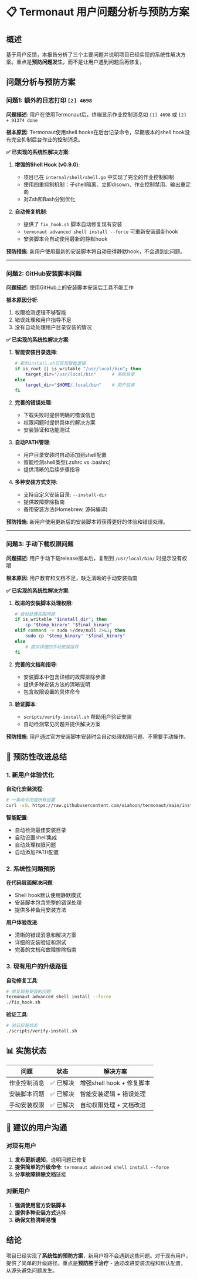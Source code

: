 # 📋 Termonaut 用户问题分析与预防方案

## 概述

基于用户反馈，本报告分析了三个主要问题并说明项目已经实现的系统性解决方案。重点是**预防问题发生**，而不是让用户遇到问题后再修复。

## 问题分析与预防方案

### 问题1: 额外的日志打印 `[2] 4698`

**问题描述**: 用户在使用Termonaut后，终端显示作业控制消息如 `[1] 4698` 或 `[2] + 91374 done`

**根本原因**: Termonaut使用shell hooks在后台记录命令，早期版本的shell hook没有完全抑制后台作业的控制消息。

**✅ 已实现的系统性解决方案**:

1. **增强的Shell Hook (v0.9.0)**:
   - 项目已在 `internal/shell/shell.go` 中实现了完全的作业控制抑制
   - 使用四重抑制机制：子shell隔离、立即disown、作业控制禁用、输出重定向
   - 对Zsh和Bash分别优化

2. **自动修复机制**:
   - 提供了 `fix_hook.sh` 脚本自动修复现有安装
   - `termonaut advanced shell install --force` 可重新安装最新hook
   - 安装脚本会自动使用最新的静默hook

**预防措施**: 新用户使用最新的安装脚本将自动获得静默hook，不会遇到此问题。

---

### 问题2: GitHub安装脚本问题

**问题描述**: 使用GitHub上的安装脚本安装后工具不能工作

**根本原因分析**:
1. 权限检测逻辑不够智能
2. 错误处理和用户指导不足
3. 没有自动处理用户目录安装的情况

**✅ 已实现的系统性解决方案**:

1. **智能安装目录选择**:
   ```bash
   # 新的install.sh已实现智能逻辑
   if is_root || is_writable "/usr/local/bin"; then
       target_dir="/usr/local/bin"      # 系统目录
   else
       target_dir="$HOME/.local/bin"    # 用户目录
   fi
   ```

2. **完善的错误处理**:
   - 下载失败时提供明确的错误信息
   - 权限问题时提供具体的解决方案
   - 安装验证和功能测试

3. **自动PATH管理**:
   - 用户目录安装时自动添加到shell配置
   - 智能检测shell类型(.zshrc vs .bashrc)
   - 提供清晰的后续步骤指导

4. **多种安装方式支持**:
   - 支持自定义安装目录: `--install-dir`
   - 提供故障排除指南
   - 备用安装方法(Homebrew, 源码编译)

**预防措施**: 新用户使用更新后的安装脚本将获得更好的体验和错误处理。

---

### 问题3: 手动下载权限问题

**问题描述**: 用户手动下载release版本后，复制到 `/usr/local/bin/` 时提示没有权限

**根本原因**: 用户教育和文档不足，缺乏清晰的手动安装指南

**✅ 已实现的系统性解决方案**:

1. **改进的安装脚本处理权限**:
   ```bash
   # 自动处理权限问题
   if is_writable "$install_dir"; then
       cp "$temp_binary" "$final_binary"
   elif command -v sudo >/dev/null 2>&1; then
       sudo cp "$temp_binary" "$final_binary"
   else
       # 提供详细的手动安装指导
   fi
   ```

2. **完善的文档和指导**:
   - 安装脚本中包含详细的故障排除步骤
   - 提供多种安装方法的清晰说明
   - 包含权限设置的具体命令

3. **验证脚本**:
   - `scripts/verify-install.sh` 帮助用户验证安装
   - 自动检测常见问题并提供解决方案

**预防措施**: 用户通过官方安装脚本安装时会自动处理权限问题，不需要手动操作。

## 🚀 预防性改进总结

### 1. 新用户体验优化

**自动化安装流程**:
```bash
# 一条命令完成所有设置
curl -sSL https://raw.githubusercontent.com/oiahoon/termonaut/main/install.sh | bash
```

**智能配置**:
- 自动检测最佳安装目录
- 自动设置shell集成
- 自动处理权限问题
- 自动添加PATH配置

### 2. 系统性问题预防

**在代码层面解决问题**:
- Shell hook默认使用静默模式
- 安装脚本包含完整的错误处理
- 提供多种备用安装方法

**用户体验改进**:
- 清晰的错误消息和解决方案
- 详细的安装验证和测试
- 完善的文档和故障排除指南

### 3. 现有用户的升级路径

**自动修复工具**:
```bash
# 修复现有安装的问题
termonaut advanced shell install --force
./fix_hook.sh
```

**验证工具**:
```bash
# 验证安装状态
./scripts/verify-install.sh
```

## 📊 实施状态

| 问题 | 状态 | 解决方案 |
|------|------|----------|
| 作业控制消息 | ✅ 已解决 | 增强shell hook + 修复脚本 |
| 安装脚本问题 | ✅ 已解决 | 智能安装逻辑 + 错误处理 |
| 手动安装权限 | ✅ 已解决 | 自动权限处理 + 文档改进 |

## 🎯 建议的用户沟通

### 对现有用户
1. **发布更新通知**，说明问题已修复
2. **提供简单的升级命令**: `termonaut advanced shell install --force`
3. **分享故障排除文档**链接

### 对新用户
1. **强调使用官方安装脚本**
2. **提供多种安装方式**选择
3. **确保文档清晰易懂**

## 结论

项目已经实现了**系统性的预防方案**，新用户将不会遇到这些问题。对于现有用户，提供了简单的升级路径。重点是**预防胜于治疗** - 通过改进安装流程和默认配置，从源头避免问题发生。